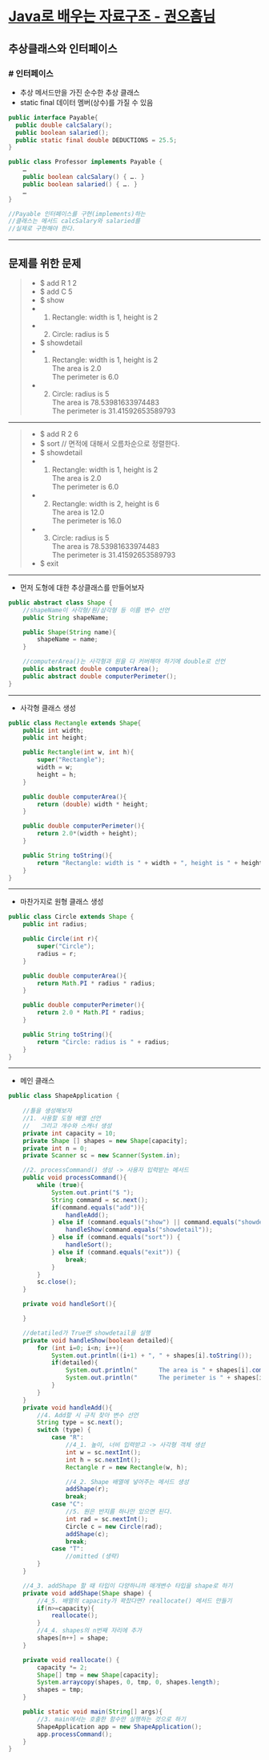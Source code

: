 # [Java로 배우는 자료구조 - 권오흠님](https://www.inflearn.com/course/java-%EC%9E%90%EB%A3%8C%EA%B5%AC%EC%A1%B0/dashboard)

## 추상클래스와 인터페이스

### # 인터페이스

- 추상 메서드만을 가진 순수한 추상 클래스
- static final 데이터 멤버(상수)를 가질 수 있음

```java
public interface Payable{
  public double calcSalary();
  public boolean salaried();
  public static final double DEDUCTIONS = 25.5;
}

public class Professor implements Payable {
    …
    public boolean calcSalary() { …. }
    public boolean salaried() { …. }
    …
}

//Payable 인터페이스를 구현(implements)하는
//클래스는 메서드 calcSalary와 salaried를
//실제로 구현해야 한다.
```

---

## 문제를 위한 문제

>- $ add R 1 2
>- $ add C 5
>- $ show
>- 1. Rectangle: width is 1, height is 2
>- 2. Circle: radius is 5
>- $ showdetail
>- 1. Rectangle: width is 1, height is 2
</br> The area is 2.0
</br> The perimeter is 6.0
>- 2. Circle: radius is 5
</br> The area is 78.53981633974483
</br> The perimeter is 31.41592653589793

---

>- $ add R 2 6
>- $ sort // 면적에 대해서 오름차순으로 정렬한다.
>- $ showdetail
>- 1. Rectangle: width is 1, height is 2
</br> The area is 2.0
</br> The perimeter is 6.0
>- 2. Rectangle: width is 2, height is 6
</br> The area is 12.0
</br> The perimeter is 16.0
>- 3. Circle: radius is 5
</br> The area is 78.53981633974483
</br> The perimeter is 31.41592653589793
>- $ exit

---

- 먼저 도형에 대한 추상클래스를 만들어보자

```java
public abstract class Shape {
    //shapeName이 사각형/원/삼각형 등 이름 변수 선언
    public String shapeName;

    public Shape(String name){
        shapeName = name;
    }

    //computerArea()는 사각형과 원을 다 커버해야 하기에 double로 선언
    public abstract double computerArea();
    public abstract double computerPerimeter();
}
```

---

- 사각형 클래스 생성

```java
public class Rectangle extends Shape{
    public int width;
    public int height;

    public Rectangle(int w, int h){
        super("Rectangle");
        width = w;
        height = h;
    }

    public double computerArea(){
        return (double) width * height;
    }

    public double computerPerimeter(){
        return 2.0*(width + height);
    }

    public String toString(){
        return "Rectangle: width is " + width + ", height is " + height;
    }
}
```

---

- 마찬가지로 원형 클래스 생성

```java
public class Circle extends Shape {
    public int radius;

    public Circle(int r){
        super("Circle");
        radius = r;
    }

    public double computerArea(){
        return Math.PI * radius * radius;
    }

    public double computerPerimeter(){
        return 2.0 * Math.PI * radius;
    }

    public String toString(){
        return "Circle: radius is " + radius;
    }
}

```

---

- 메인 클래스

```java
public class ShapeApplication {
    
    //틀을 생성해보자
    //1. 사용할 도형 배열 선언
    //   그리고 개수와 스캐너 생성
    private int capacity = 10;
    private Shape [] shapes = new Shape[capacity];
    private int n = 0;
    private Scanner sc = new Scanner(System.in);

    //2. processCommand() 생성 -> 사용자 입력받는 메서드
    public void processCommand(){
        while (true){
            System.out.print("$ ");
            String command = sc.next();
            if(command.equals("add")){
                handleAdd();
            } else if (command.equals("show") || command.equals("showdetail")) {
                handleShow(command.equals("showdetail"));
            } else if (command.equals("sort")) {
                handleSort();
            } else if (command.equals("exit")) {
                break;
            }
        }
        sc.close();
    }

    private void handleSort(){

    }

    //detatiled가 True면 showdetail을 실행
    private void handleShow(boolean detailed){
        for (int i=0; i<n; i++){
            System.out.println((i+1) + ", " + shapes[i].toString());
            if(detailed){
                System.out.println("      The area is " + shapes[i].computerArea());
                System.out.println("      The perimeter is " + shapes[i].computerPerimeter());
            }
        }
    }
    private void handleAdd(){
        //4. Add할 시 규칙 찾아 변수 선언
        String type = sc.next();
        switch (type) {
            case "R":
                //4_1. 높이, 너비 입력받고 -> 사각형 객체 생섣
                int w = sc.nextInt();
                int h = sc.nextInt();
                Rectangle r = new Rectangle(w, h);

                //4_2. Shape 배열에 넣어주는 메서드 생성
                addShape(r);
                break;
            case "C":
                //5. 원은 반지름 하나만 있으면 된다.
                int rad = sc.nextInt();
                Circle c = new Circle(rad);
                addShape(c);
                break;
            case "T":
                //omitted (생략)
        }
    }

    //4_3. addShape 할 때 타입이 다양하니까 매개변수 타입을 shape로 하기
    private void addShape(Shape shape) {
        //4_5. 배열의 capacity가 꽉찼다면? reallocate() 메서드 만들기
        if(n>=capacity){
            reallocate();
        }
        //4_4. shapes의 n번째 자리에 추가
        shapes[n++] = shape;
    }

    private void reallocate() {
        capacity *= 2;
        Shape[] tmp = new Shape[capacity];
        System.arraycopy(shapes, 0, tmp, 0, shapes.length);
        shapes = tmp;
    }

    public static void main(String[] args){
        //3. main에서는 호출한 함수만 실행하는 것으로 하기
        ShapeApplication app = new ShapeApplication();
        app.processCommand();
    }
}
```
